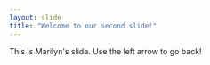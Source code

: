 ```yaml
---
layout: slide
title: "Welcome to our second slide!"
---
```

This is Marilyn's slide.
Use the left arrow to go back!
